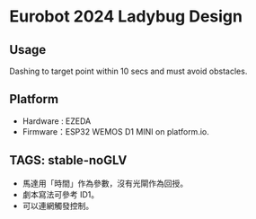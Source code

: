 # Eurobot 2024 Ladybug Design

## Usage

Dashing to target point within 10 secs and must avoid obstacles.

## Platform

* Hardware : EZEDA
* Firmware：ESP32 WEMOS D1 MINI on platform.io.

## TAGS: stable-noGLV

* 馬達用「時間」作為參數，沒有光閘作為回授。
* 劇本寫法可參考 ID1。
* 可以連網觸發控制。